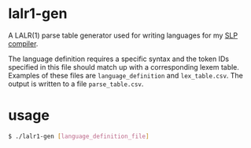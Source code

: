 # lalr1-gen
A LALR(1) parse table generator used for writing languages for my [SLP compiler](https://github.com/aidanwolter3/slp-compiler).

The language definition requires a specific syntax and the token IDs specified in this file should match up with a corresponding lexem table. Examples of these files are ```language_definition``` and ```lex_table.csv```. The output is written to a file ```parse_table.csv```.

# usage
```bash
$ ./lalr1-gen [language_definition_file]
```
